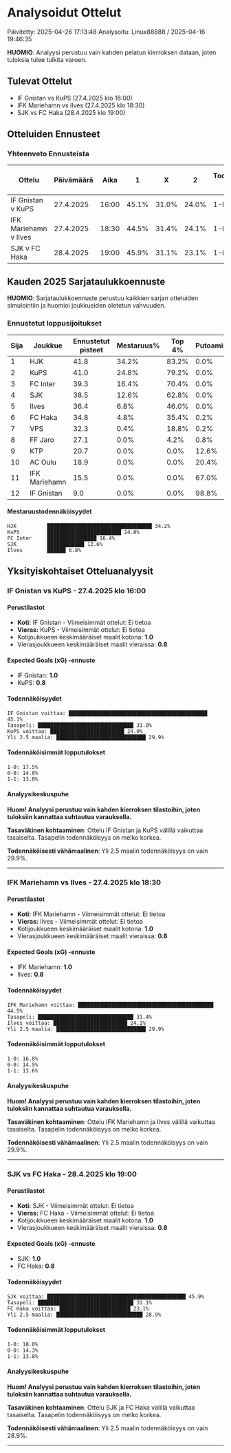 # Analysoidut Ottelut

Päivitetty: 2025-04-26 17:13:48
Analysoitu: Linux88888 / 2025-04-16 19:46:35

**HUOMIO**: Analyysi perustuu vain kahden pelatun kierroksen dataan, joten tuloksia tulee tulkita varoen.

## Tulevat Ottelut
- IF Gnistan vs KuPS (27.4.2025 klo 16:00)
- IFK Mariehamn vs Ilves (27.4.2025 klo 18:30)
- SJK vs FC Haka (28.4.2025 klo 19:00)

## Otteluiden Ennusteet
### Yhteenveto Ennusteista
| Ottelu | Päivämäärä | Aika | 1 | X | 2 | Todennäköisin tulos | Yli 2.5 maalia | xG (Koti-Vieras) |
|--------|-----------|------|---|---|---|-------------------|---------------|----------------|
| IF Gnistan v KuPS | 27.4.2025 | 16:00 | 45.1% | 31.0% | 24.0% | 1-0 | 29.9% | 1.0-0.8 |
| IFK Mariehamn v Ilves | 27.4.2025 | 18:30 | 44.5% | 31.4% | 24.1% | 1-0 | 29.9% | 1.0-0.8 |
| SJK v FC Haka | 28.4.2025 | 19:00 | 45.9% | 31.1% | 23.1% | 1-0 | 28.9% | 1.0-0.8 |

## Kauden 2025 Sarjataulukkoennuste

**HUOMIO**: Sarjataulukkoennuste perustuu kaikkien sarjan otteluiden simulointiin ja huomioi joukkueiden oletetun vahvuuden.

### Ennustetut loppusijoitukset
| Sija | Joukkue | Ennustetut pisteet | Mestaruus% | Top 4% | Putoamisvaara% |
|------|---------|-------------------|-----------|--------|---------------|
| 1 | HJK | 41.8 | 34.2% | 83.2% | 0.0% |
| 2 | KuPS | 41.0 | 24.8% | 79.2% | 0.0% |
| 3 | FC Inter | 39.3 | 16.4% | 70.4% | 0.0% |
| 4 | SJK | 38.5 | 12.6% | 62.8% | 0.0% |
| 5 | Ilves | 36.4 | 6.8% | 46.0% | 0.0% |
| 6 | FC Haka | 34.8 | 4.8% | 35.4% | 0.2% |
| 7 | VPS | 32.3 | 0.4% | 18.8% | 0.2% |
| 8 | FF Jaro | 27.1 | 0.0% | 4.2% | 0.8% |
| 9 | KTP | 20.7 | 0.0% | 0.0% | 12.6% |
| 10 | AC Oulu | 18.9 | 0.0% | 0.0% | 20.4% |
| 11 | IFK Mariehamn | 15.5 | 0.0% | 0.0% | 67.0% |
| 12 | IF Gnistan | 9.0 | 0.0% | 0.0% | 98.8% |

#### Mestaruustodennäköisyydet
```
HJK          ██████████████████████████████████ 34.2%
KuPS         ████████████████████████ 24.8%
FC Inter     ████████████████ 16.4%
SJK          ████████████ 12.6%
Ilves        ██████ 6.8%
```

## Yksityiskohtaiset Otteluanalyysit

### IF Gnistan vs KuPS - 27.4.2025 klo 16:00

#### Perustilastot
- **Koti:** IF Gnistan - Viimeisimmät ottelut: Ei tietoa
- **Vieras:** KuPS - Viimeisimmät ottelut: Ei tietoa
- Kotijoukkueen keskimääräiset maalit kotona: **1.0**
- Vierasjoukkueen keskimääräiset maalit vieraissa: **0.8**

#### Expected Goals (xG) -ennuste
- IF Gnistan: **1.0**
- KuPS: **0.8**

#### Todennäköisyydet
```
IF Gnistan voittaa: █████████████████████████████████████████████ 45.1%
Tasapeli: ███████████████████████████████ 31.0%
KuPS voittaa: ████████████████████████ 24.0%
Yli 2.5 maalia: █████████████████████████████ 29.9%
```

#### Todennäköisimmät lopputulokset
```
1-0: 17.5%
0-0: 14.8%
1-1: 13.0%
```

#### Analyysikeskuspuhe
**Huom! Analyysi perustuu vain kahden kierroksen tilastoihin, joten tuloksiin kannattaa suhtautua varauksella.**

**Tasaväkinen kohtaaminen**: Ottelu IF Gnistan ja KuPS välillä vaikuttaa tasaiselta. Tasapelin todennäköisyys on melko korkea.

**Todennäköisesti vähämaalinen**: Yli 2.5 maalin todennäköisyys on vain 29.9%.

---

### IFK Mariehamn vs Ilves - 27.4.2025 klo 18:30

#### Perustilastot
- **Koti:** IFK Mariehamn - Viimeisimmät ottelut: Ei tietoa
- **Vieras:** Ilves - Viimeisimmät ottelut: Ei tietoa
- Kotijoukkueen keskimääräiset maalit kotona: **1.0**
- Vierasjoukkueen keskimääräiset maalit vieraissa: **0.8**

#### Expected Goals (xG) -ennuste
- IFK Mariehamn: **1.0**
- Ilves: **0.8**

#### Todennäköisyydet
```
IFK Mariehamn voittaa: ████████████████████████████████████████████ 44.5%
Tasapeli: ███████████████████████████████ 31.4%
Ilves voittaa: ████████████████████████ 24.1%
Yli 2.5 maalia: █████████████████████████████ 29.9%
```

#### Todennäköisimmät lopputulokset
```
1-0: 16.8%
0-0: 14.5%
1-1: 13.6%
```

#### Analyysikeskuspuhe
**Huom! Analyysi perustuu vain kahden kierroksen tilastoihin, joten tuloksiin kannattaa suhtautua varauksella.**

**Tasaväkinen kohtaaminen**: Ottelu IFK Mariehamn ja Ilves välillä vaikuttaa tasaiselta. Tasapelin todennäköisyys on melko korkea.

**Todennäköisesti vähämaalinen**: Yli 2.5 maalin todennäköisyys on vain 29.9%.

---

### SJK vs FC Haka - 28.4.2025 klo 19:00

#### Perustilastot
- **Koti:** SJK - Viimeisimmät ottelut: Ei tietoa
- **Vieras:** FC Haka - Viimeisimmät ottelut: Ei tietoa
- Kotijoukkueen keskimääräiset maalit kotona: **1.0**
- Vierasjoukkueen keskimääräiset maalit vieraissa: **0.8**

#### Expected Goals (xG) -ennuste
- SJK: **1.0**
- FC Haka: **0.8**

#### Todennäköisyydet
```
SJK voittaa: █████████████████████████████████████████████ 45.9%
Tasapeli: ███████████████████████████████ 31.1%
FC Haka voittaa: ███████████████████████ 23.1%
Yli 2.5 maalia: ████████████████████████████ 28.9%
```

#### Todennäköisimmät lopputulokset
```
1-0: 18.0%
0-0: 14.3%
1-1: 13.8%
```

#### Analyysikeskuspuhe
**Huom! Analyysi perustuu vain kahden kierroksen tilastoihin, joten tuloksiin kannattaa suhtautua varauksella.**

**Tasaväkinen kohtaaminen**: Ottelu SJK ja FC Haka välillä vaikuttaa tasaiselta. Tasapelin todennäköisyys on melko korkea.

**Todennäköisesti vähämaalinen**: Yli 2.5 maalin todennäköisyys on vain 28.9%.

---

